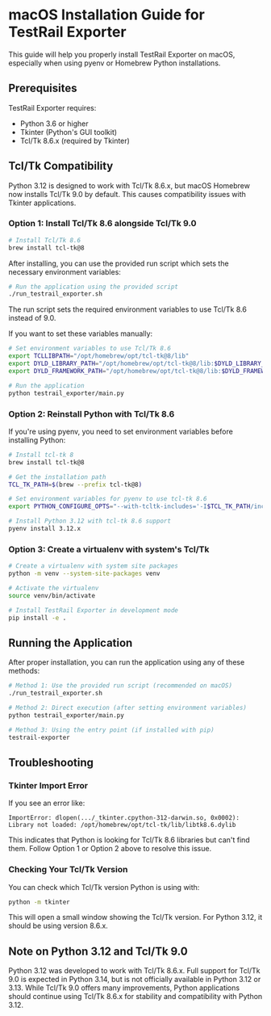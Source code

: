 # macOS Installation Guide for TestRail Exporter

This guide will help you properly install TestRail Exporter on macOS, especially when using pyenv or Homebrew Python installations.

## Prerequisites

TestRail Exporter requires:
- Python 3.6 or higher
- Tkinter (Python's GUI toolkit)
- Tcl/Tk 8.6.x (required by Tkinter)

## Tcl/Tk Compatibility

Python 3.12 is designed to work with Tcl/Tk 8.6.x, but macOS Homebrew now installs Tcl/Tk 9.0 by default. This causes compatibility issues with Tkinter applications.

### Option 1: Install Tcl/Tk 8.6 alongside Tcl/Tk 9.0

```bash
# Install Tcl/Tk 8.6
brew install tcl-tk@8
```

After installing, you can use the provided run script which sets the necessary environment variables:

```bash
# Run the application using the provided script
./run_testrail_exporter.sh
```

The run script sets the required environment variables to use Tcl/Tk 8.6 instead of 9.0.

If you want to set these variables manually:

```bash
# Set environment variables to use Tcl/Tk 8.6
export TCLLIBPATH="/opt/homebrew/opt/tcl-tk@8/lib"
export DYLD_LIBRARY_PATH="/opt/homebrew/opt/tcl-tk@8/lib:$DYLD_LIBRARY_PATH"
export DYLD_FRAMEWORK_PATH="/opt/homebrew/opt/tcl-tk@8/lib:$DYLD_FRAMEWORK_PATH"

# Run the application
python testrail_exporter/main.py
```

### Option 2: Reinstall Python with Tcl/Tk 8.6

If you're using pyenv, you need to set environment variables before installing Python:

```bash
# Install tcl-tk 8
brew install tcl-tk@8

# Get the installation path
TCL_TK_PATH=$(brew --prefix tcl-tk@8)

# Set environment variables for pyenv to use tcl-tk 8.6
export PYTHON_CONFIGURE_OPTS="--with-tcltk-includes='-I$TCL_TK_PATH/include' --with-tcltk-libs='-L$TCL_TK_PATH/lib -ltcl8.6 -ltk8.6'"

# Install Python 3.12 with tcl-tk 8.6 support
pyenv install 3.12.x
```

### Option 3: Create a virtualenv with system's Tcl/Tk

```bash
# Create a virtualenv with system site packages
python -m venv --system-site-packages venv

# Activate the virtualenv
source venv/bin/activate

# Install TestRail Exporter in development mode
pip install -e .
```

## Running the Application

After proper installation, you can run the application using any of these methods:

```bash
# Method 1: Use the provided run script (recommended on macOS)
./run_testrail_exporter.sh

# Method 2: Direct execution (after setting environment variables)
python testrail_exporter/main.py

# Method 3: Using the entry point (if installed with pip)
testrail-exporter
```

## Troubleshooting

### Tkinter Import Error

If you see an error like:

```
ImportError: dlopen(.../_tkinter.cpython-312-darwin.so, 0x0002): Library not loaded: /opt/homebrew/opt/tcl-tk/lib/libtk8.6.dylib
```

This indicates that Python is looking for Tcl/Tk 8.6 libraries but can't find them. Follow Option 1 or Option 2 above to resolve this issue.

### Checking Your Tcl/Tk Version

You can check which Tcl/Tk version Python is using with:

```bash
python -m tkinter
```

This will open a small window showing the Tcl/Tk version. For Python 3.12, it should be using version 8.6.x.

## Note on Python 3.12 and Tcl/Tk 9.0

Python 3.12 was developed to work with Tcl/Tk 8.6.x. Full support for Tcl/Tk 9.0 is expected in Python 3.14, but is not officially available in Python 3.12 or 3.13. While Tcl/Tk 9.0 offers many improvements, Python applications should continue using Tcl/Tk 8.6.x for stability and compatibility with Python 3.12.
